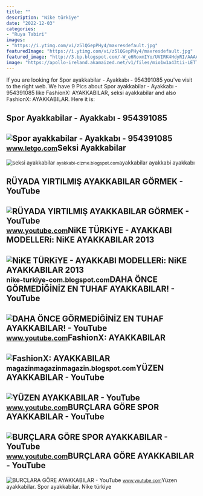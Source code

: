 ```yaml
---
title: ""
description: "Nike türkiye"
date: "2022-12-03"
categories:
- "Ruya Tabiri"
images:
- "https://i.ytimg.com/vi/z5lQGepPHy4/maxresdefault.jpg"
featuredImage: "https://i.ytimg.com/vi/z5lQGepPHy4/maxresdefault.jpg"
featured_image: "http://3.bp.blogspot.com/-W_e6RoxmIYo/UVIRK4HdyRI/AAAAAAAABXk/Zqm6xBWn_8g/s1600/nike+ayakkabilar+bayan+2013.jpg"
image: "https://apollo-ireland.akamaized.net/v1/files/mio1w1a43tii-LETTR/image"
---
```


If you are looking for Spor ayakkabilar - Ayakkabı - 954391085 you've visit to the right web. We have 9 Pics about Spor ayakkabilar - Ayakkabı - 954391085 like FashionX: AYAKKABILAR, seksi ayakkabilar and also FashionX: AYAKKABILAR. Here it is:

Spor Ayakkabilar - Ayakkabı - 954391085
---------------------------------------

 ![Spor ayakkabilar - Ayakkabı - 954391085](https://apollo-ireland.akamaized.net/v1/files/mio1w1a43tii-LETTR/image) <small>www.letgo.com</small>Seksi Ayakkabilar
-----------------

 ![seksi ayakkabilar](https://3.bp.blogspot.com/_XdsWmfdA-G0/S6nBuO0vMKI/AAAAAAAAAu8/hdBOi4oYy3k/s1600/ayakkabı.jpg) <small>ayakkabi-cizme.blogspot.com</small>ayakkabilar ayakkabi ayakkabı

RÜYADA YIRTILMIŞ AYAKKABILAR GÖRMEK - YouTube
---------------------------------------------

 ![RÜYADA YIRTILMIŞ AYAKKABILAR GÖRMEK - YouTube](https://i.ytimg.com/vi/KMm_xgnhqnI/maxresdefault.jpg?sqp=-oaymwEmCIAKENAF8quKqQMa8AEB-AHUBoAC4AOKAgwIABABGHIgSyhCMA8=&rs=AOn4CLDGk0m_O6kfCfvamhqBj2w1eeIB2g) <small>www.youtube.com</small>NiKE TÜRKiYE - AYAKKABI MODELLERi: NiKE AYAKKABILAR 2013
--------------------------------------------------------

 ![NiKE TÜRKiYE - AYAKKABI MODELLERi: NiKE AYAKKABILAR 2013](http://3.bp.blogspot.com/-W_e6RoxmIYo/UVIRK4HdyRI/AAAAAAAABXk/Zqm6xBWn_8g/s1600/nike+ayakkabilar+bayan+2013.jpg) <small>nike-turkiye-com.blogspot.com</small>DAHA ÖNCE GÖRMEDİĞİNİZ EN TUHAF AYAKKABILAR! - YouTube
------------------------------------------------------

 ![DAHA ÖNCE GÖRMEDİĞİNİZ EN TUHAF AYAKKABILAR! - YouTube](https://i.ytimg.com/vi/BgSs6ptG6JA/maxresdefault.jpg) <small>www.youtube.com</small>FashionX: AYAKKABILAR
---------------------

 ![FashionX: AYAKKABILAR](https://3.bp.blogspot.com/-_C8cb2XFDZI/UETTgoMyJ-I/AAAAAAAAAEE/f2G94cK9v20/s1600/425137_331104490316551_462161159_n.jpg) <small>magazinmagazinmagazin.blogspot.com</small>YÜZEN AYAKKABILAR - YouTube
---------------------------

 ![YÜZEN AYAKKABILAR - YouTube](https://i.ytimg.com/vi/tHfR5gF943g/maxresdefault.jpg) <small>www.youtube.com</small>BURÇLARA GÖRE SPOR AYAKKABILAR - YouTube
----------------------------------------

 ![BURÇLARA GÖRE SPOR AYAKKABILAR - YouTube](https://i.ytimg.com/vi/-ijG1FSO6yg/maxresdefault.jpg) <small>www.youtube.com</small>BURÇLARA GÖRE AYAKKABILAR - YouTube
-----------------------------------

 ![BURÇLARA GÖRE AYAKKABILAR - YouTube](https://i.ytimg.com/vi/z5lQGepPHy4/maxresdefault.jpg) <small>www.youtube.com</small>Yüzen ayakkabilar. Spor ayakkabilar. Nike türkiye
